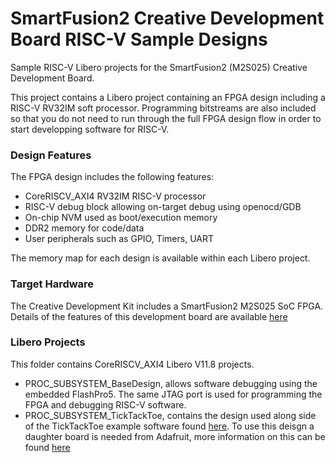 # SmartFusion2 Creative Development Board RISC-V Sample Designs 
Sample RISC-V Libero projects for the SmartFusion2 (M2S025) Creative Development Board.

This project contains a Libero project containing an FPGA design including a RISC-V RV32IM soft processor. Programming bitstreams are also included so that you do not need to run through the full FPGA design flow in order to start developping software for RISC-V.

### Design Features
The FPGA design includes the following features:
* CoreRISCV_AXI4 RV32IM RISC-V processor
* RISC-V debug block allowing on-target debug using openocd/GDB
* On-chip NVM used as boot/execution memory
* DDR2 memory for code/data
* User peripherals such as GPIO, Timers, UART

The memory map for each design is available within each Libero project.

### Target Hardware
The Creative Development Kit includes a SmartFusion2 M2S025 SoC FPGA. Details of the features of this development board are available [here](https://www.microsemi.com/products/fpga-soc/design-resources/dev-kits/smartfusion2/future-creative-board)

### Libero Projects
This folder contains CoreRISCV_AXI4 Libero V11.8 projects.

* PROC_SUBSYSTEM_BaseDesign, allows software debugging using the embedded FlashPro5. The same JTAG port is used for programming the FPGA and debugging RISC-V software.
* PROC_SUBSYSTEM_TickTackToe, contains the design used along side of the TickTackToe example software found [here](https://github.com/RISCV-on-Microsemi-FPGA/M2GL025-Creative-Board/tree/master/ExampleSoftware). To use this deisgn a daughter board is needed from Adafruit, more information on this can be found [here](https://www.adafruit.com/product/1651)



